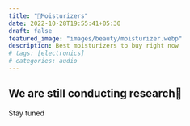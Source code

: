 ```yaml
---
title: "🧴Moisturizers"
date: 2022-10-28T19:55:41+05:30
draft: false
featured_image: "images/beauty/moisturizer.webp"
description: Best moisturizers to buy right now
# tags: [electronics]
# categories: audio
---
```


## We are still conducting research🧴
Stay tuned